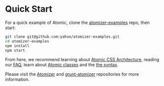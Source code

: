 # Quick Start

For a quick example of Atomic, clone the [atomizer-examples](https://github.com/yahoo/atomizer-examples) repo, then start:

```bash
git clone git@github.com:yahoo/atomizer-examples.git
cd atomizer-examples
npm install
npm start
```

From here, we recommend learning about [Atomic CSS Architecture](/thinking-in-atomic.html), reading our [FAQ](http://localhost:3000/frequently-asked-questions.html), learn about [Atomic classes](/guides/atomic-classes.html) and the [the syntax](/guides/syntax.html).

Please visit the [Atomizer](https://github.com/yahoo/atomizer) and [grunt-atomizer](https://github.com/yahoo/grunt-atomizer) repositories for more information.
